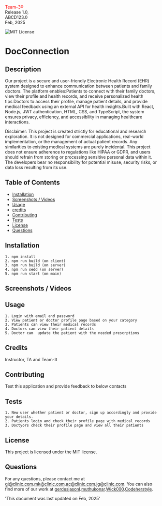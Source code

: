 
<span style="color:red;">Team-3®</span> <br>
  Release 1.0,<br>
  ABCD123.0 <br>
  Feb, 2025
  
   ![MIT License](https://img.shields.io/badge/license-MIT-green)
    
  # DocConnection

  ## Description
  Our project is a secure and user-friendly Electronic Health Record (EHR) system designed to enhance communication between patients and family doctors. The platform enables:Patients to connect with their family doctors, view their profile and health records, and receive personalized health tips.Doctors to access their profile, manage patient details, and provide medical feedback using an external API for health insights.Built with React, Node.js, JWT authentication, HTML, CSS, and TypeScript, the system ensures privacy, efficiency, and accessibility in managing healthcare interactions.

  Disclaimer:
This project is created strictly for educational and research exploration. It is not designed for commercial applications, real-world implementation, or the management of actual patient records. Any similarities to existing medical systems are purely incidental. This project does not ensure adherence to regulations like HIPAA or GDPR, and users should refrain from storing or processing sensitive personal data within it. The developers bear no responsibility for potential misuse, security risks, or data loss resulting from its use.

  ## Table of Contents

  - [Installation](#installation)
  - [Screenshots / Videos](#screenshots--videos)
  - [Usage](#usage)
  - [credits]()
  - [Contributing](#contributing)
  - [Tests](#tests)
  - [License](#license)
  - [Questions](#questions)

## Installation
    1. npm install
    2. npm run build (on client)
    3. npm run build (on server)
    4. npm run sedd (on server)
    5. npm run start (on main)

## Screenshots / Videos




## Usage
    1. Login with email and password 
    2. View patient or doctor profile page based on your category 
    3. Patients can view their medical records 
    4. Doctors can view their patient details  
    5. Doctor can  update the patient with the needed prescrptions


## Credits
Instructor, TA and Team-3

## Contributing
Test this application and provide feedback to below contacts

 ## Tests
    1. New user whether patient or doctor, sign up accordingly and provide your details. 
    2. Patients login and check their profile page with medical records       
    3. Doctyors check their profile page and view all their patients


## License
This project is licensed under the MIT license.



## Questions
For any questions, please contact me at [gj@clinic.com](mailto:gj@clinic.com).[mk@clinic.com](mailto:mk@clinic.com).[ac@clinic.com](mailto:ac@clinic.com).[jg@clinic.com](mailto:jg@clinic.com).
You can also find more of our work at [gerdesjasonl](https://github.com/gerdesjasonl).[muthukonar](https://github.com/muthukonar).[Wick000](https://github.com/Wick000).[Codeherstyle](https://github.com/Codeherstyle).



'This document was last updated on Feb, 2025'
